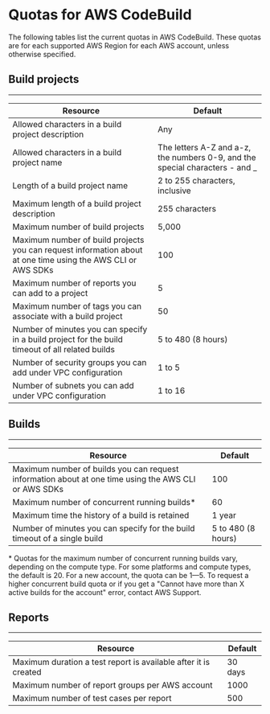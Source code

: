 # Quotas for AWS CodeBuild<a name="limits"></a>

The following tables list the current quotas in AWS CodeBuild\. These quotas are for each supported AWS Region for each AWS account, unless otherwise specified\. 

## Build projects<a name="limits-build-projects"></a>


****  

| Resource | Default | 
| --- | --- | 
| Allowed characters in a build project description | Any | 
| Allowed characters in a build project name | The letters A\-Z and a\-z, the numbers 0\-9, and the special characters \- and \_ | 
| Length of a build project name | 2 to 255 characters, inclusive | 
| Maximum length of a build project description | 255 characters | 
| Maximum number of build projects | 5,000 | 
| Maximum number of build projects you can request information about at one time using the AWS CLI or AWS SDKs | 100 | 
| Maximum number of reports you can add to a project | 5 | 
| Maximum number of tags you can associate with a build project | 50 | 
| Number of minutes you can specify in a build project for the build timeout of all related builds | 5 to 480 \(8 hours\) | 
| Number of security groups you can add under VPC configuration | 1 to 5 | 
| Number of subnets you can add under VPC configuration | 1 to 16 | 

## Builds<a name="limits-builds"></a>


****  

| Resource | Default | 
| --- | --- | 
| Maximum number of builds you can request information about at one time using the AWS CLI or AWS SDKs | 100 | 
| Maximum number of concurrent running builds\* | 60 | 
| Maximum time the history of a build is retained | 1 year | 
| Number of minutes you can specify for the build timeout of a single build | 5 to 480 \(8 hours\) | 

\* Quotas for the maximum number of concurrent running builds vary, depending on the compute type\. For some platforms and compute types, the default is 20\. For a new account, the quota can be 1—5\. To request a higher concurrent build quota or if you get a "Cannot have more than X active builds for the account" error, contact AWS Support\.

## Reports<a name="report-limits"></a>


****  

| Resource | Default  | 
| --- | --- | 
| Maximum duration a test report is available after it is created | 30 days | 
| Maximum number of report groups per AWS account | 1000 | 
| Maximum number of test cases per report | 500 | 